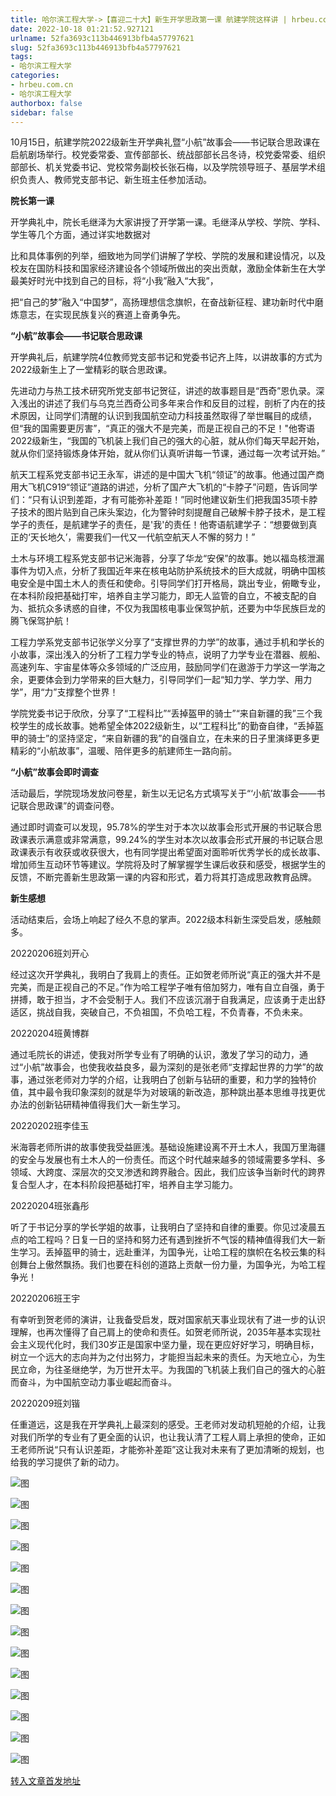```yaml
---
title: 哈尔滨工程大学->【喜迎二十大】新生开学思政第一课 航建学院这样讲 | hrbeu.com.cn
date: 2022-10-18 01:21:52.927121
urlname: 52fa3693c113b446913bfb4a57797621
slug: 52fa3693c113b446913bfb4a57797621
tags: 
- 哈尔滨工程大学
categories:
- hrbeu.com.cn
- 哈尔滨工程大学
authorbox: false
sidebar: false
---
```

10月15日，航建学院2022级新生开学典礼暨“小航”故事会——书记联合思政课在启航剧场举行。校党委常委、宣传部部长、统战部部长吕冬诗，校党委常委、组织部部长、机关党委书记、党校常务副校长张石梅，以及学院领导班子、基层学术组织负责人、教师党支部书记、新生班主任参加活动。

**院长第一课**

开学典礼中，院长毛继泽为大家讲授了开学第一课。毛继泽从学校、学院、学科、学生等几个方面，通过详实地数据对
<!--more-->
比和具体事例的列举，细致地为同学们讲解了学校、学院的发展和建设情况，以及校友在国防科技和国家经济建设各个领域所做出的突出贡献，激励全体新生在大学最美好时光中找到自己的目标，将“小我”融入“大我”，

把“自己的梦”融入“中国梦”，高扬理想信念旗帜，在奋战新征程、建功新时代中磨炼意志，在实现民族复兴的赛道上奋勇争先。

**“小航”故事会——书记联合思政课**

开学典礼后，航建学院4位教师党支部书记和党委书记齐上阵，以讲故事的方式为2022级新生上了一堂精彩的联合思政课。

先进动力与热工技术研究所党支部书记贺征，讲述的故事题目是“西奇”恩仇录。深入浅出的讲述了我们与乌克兰西奇公司多年来合作和反目的过程，剖析了内在的技术原因，让同学们清醒的认识到我国航空动力科技虽然取得了举世瞩目的成绩，但“我的国需要更厉害”，“真正的强大不是完美，而是正视自己的不足！"他寄语2022级新生，“我国的飞机装上我们自己的强大的心脏，就从你们每天早起开始，就从你们坚持锻炼身体开始，就从你们认真听讲每一节课，通过每一次考试开始。”

航天工程系党支部书记王永军，讲述的是中国大飞机“领证”的故事。他通过国产商用大飞机C919“领证”道路的讲述，分析了国产大飞机的“卡脖子”问题，告诉同学们：“只有认识到差距，才有可能弥补差距！”同时他建议新生们把我国35项卡脖子技术的图片贴到自己床头案边，化为警钟时刻提醒自己破解卡脖子技术，是工程学子的责任，是航建学子的责任，是'我'的责任！他寄语航建学子：“想要做到真正的‘天长地久’，需要我们一代又一代航空航天人不懈的努力！”

土木与环境工程系党支部书记米海蓉，分享了华龙“安保”的故事。她以福岛核泄漏事件为切入点，分析了我国近年来在核电站防护系统技术的巨大成就，明确中国核电安全是中国土木人的责任和使命。引导同学们打开格局，跳出专业，俯瞰专业，在本科阶段把基础打牢，培养自主学习能力，即无人监管的自立，不被支配的自为、抵抗众多诱惑的自律，不仅为我国核电事业保驾护航，还要为中华民族巨龙的腾飞保驾护航！

工程力学系党支部书记张学义分享了“支撑世界的力学”的故事，通过手机和学长的小故事，深出浅入的分析了工程力学专业的特点，说明了力学专业在潜器、舰船、高速列车、宇宙星体等众多领域的广泛应用，鼓励同学们在遨游于力学这一学海之余，更要体会到力学带来的巨大魅力，引导同学们一起“知力学、学力学、用力学”，用“力”支撑整个世界！

学院党委书记于欣欣，分享了“工程科比”“丢掉盔甲的骑士”“来自新疆的我”三个我校学生的成长故事。她希望全体2022级新生，以“工程科比”的勤奋自律，“丢掉盔甲的骑士”的坚持坚定，“来自新疆的我”的自强自立，在未来的日子里演绎更多更精彩的“小航故事”，温暖、陪伴更多的航建师生一路向前。

**“小航”故事会即时调查**

活动最后，学院现场发放问卷星，新生以无记名方式填写关于“‘小航’故事会——书记联合思政课”的调查问卷。

通过即时调查可以发现，95.78%的学生对于本次以故事会形式开展的书记联合思政课表示满意或非常满意，99.24%的学生对本次以故事会形式开展的书记联合思政课表示有收获或收获很大，也有同学提出希望面对面聆听优秀学长的成长故事、增加师生互动环节等建议。学院将及时了解掌握学生课后收获和感受，根据学生的反馈，不断完善新生思政第一课的内容和形式，着力将其打造成思政教育品牌。

**新生感想**

活动结束后，会场上响起了经久不息的掌声。2022级本科新生深受启发，感触颇多。

20220206班刘开心

经过这次开学典礼，我明白了我肩上的责任。正如贺老师所说“真正的强大并不是完美，而是正视自己的不足。”作为哈工程学子唯有倍加努力，唯有自立自强，勇于拼搏，敢于担当，才不会受制于人。我们不应该沉溺于自我满足，应该勇于走出舒适区，挑战自我，突破自己，不负祖国，不负哈工程，不负青春，不负未来。

20220204班黄博群

通过毛院长的讲述，使我对所学专业有了明确的认识，激发了学习的动力，通过“小航”故事会，也使我收益良多，最为深刻的是张老师“支撑起世界的力学”的故事，通过张老师对力学的介绍，让我明白了创新与钻研的重要，和力学的独特价值，其中最令我印象深刻的就是华为对玻璃的新改造，那种跳出基本思维寻找更优办法的创新钻研精神值得我们大一新生学习。

20220202班李佳玉

米海蓉老师所讲的故事使我受益匪浅。基础设施建设离不开土木人，我国万里海疆的安全与发展也有土木人的一份责任。而这个时代越来越多的领域需要多学科、多领域、大跨度、深层次的交叉渗透和跨界融合。因此，我们应该争当新时代的跨界复合型人才，在本科阶段把基础打牢，培养自主学习能力。

20220204班张鑫彤

听了于书记分享的学长学姐的故事，让我明白了坚持和自律的重要。你见过凌晨五点的哈工程吗？日复一日的坚持和努力还有遇到挫折不气馁的精神值得我们大一新生学习。丢掉盔甲的骑士，远赴重洋，为国争光，让哈工程的旗帜在名校云集的科创舞台上傲然飘扬。我们也要在科创的道路上贡献一份力量，为国争光，为哈工程争光！

20220206班王宇

有幸听到贺老师的演讲，让我备受启发，既对国家航天事业现状有了进一步的认识理解，也再次懂得了自己肩上的使命和责任。如贺老师所说，2035年基本实现社会主义现代化时，我们30岁正是国家中坚力量，现在更应好好学习，明确目标，树立一个远大的志向并为之付出努力，才能担当起未来的责任。为天地立心，为生民立命，为往圣继绝学，为万世开太平。为我国的飞机装上我们自己的强大的心脏而奋斗，为中国航空动力事业崛起而奋斗。

20220209班刘锴

任重道远，这是我在开学典礼上最深刻的感受。王老师对发动机短舱的介绍，让我对我们所学的专业有了更全面的认识，也让我认清了工程人肩上承担的使命，正如王老师所说“只有认识差距，才能弥补差距”这让我对未来有了更加清晰的规划，也给我的学习提供了新的动力。

![图](http://gongxue.cn/__local/7/8A/CA/6F33EF92DA1658B4471A8DBA250_E58C35B1_590A.jpg)

![图](http://gongxue.cn/__local/B/13/C9/CF4B0FBF47E74BD42EBCE00CA64_D3006AF3_4956.jpg)

![图](http://gongxue.cn/__local/7/7F/1C/923FA38E02AA4125FA5B33D6A72_70F86F57_B300.jpg)

![图](http://gongxue.cn/__local/8/8A/A5/62CD8EEB2FCE07681333C3EF08A_07371552_BA02.jpg)

![图](http://gongxue.cn/__local/0/DB/8D/0DE2813AA558C47797132991766_2FA8A41E_107B1.jpg)

![图](http://gongxue.cn/__local/A/C8/15/5FE030C4701D4772CC2D1512EB7_80937ECF_D867.jpg)

![图](http://gongxue.cn/__local/6/41/28/2F5B8E218067EE3E1B0BCAE24B0_13EE8417_A4A8.jpg)

![图](http://gongxue.cn/__local/3/40/55/74CE83FD2C683C28A79056D9D0A_DCF92E7E_DC61.jpg)

![图](http://gongxue.cn/__local/2/48/68/D7C4D19265F7E204829EBAB30F9_8190CB65_EA21.jpg)

![图](http://gongxue.cn/__local/3/B2/6F/CF4573D794C580D09859E3F7284_E191AF41_DFFA.jpg)

![图](http://gongxue.cn/__local/9/6C/E0/1C9AC9D7EB054EE89A6BD5E76ED_136C13CB_107A9.jpg)

![图](http://gongxue.cn/__local/F/E1/9C/5E01747449F58F640C37DE041D6_A9541B89_C4DC.jpg)

![图](http://gongxue.cn/__local/7/E7/AA/006FD63FBE643894854D9356530_396D5374_1E0AF.jpg)

![图](http://gongxue.cn/__local/3/11/13/2B054D8547DB8D1F98FAB59F4E5_DE90FF36_20BEE.jpg)

[转入文章首发地址](http://gongxue.cn/info/1015/73292.htm)
